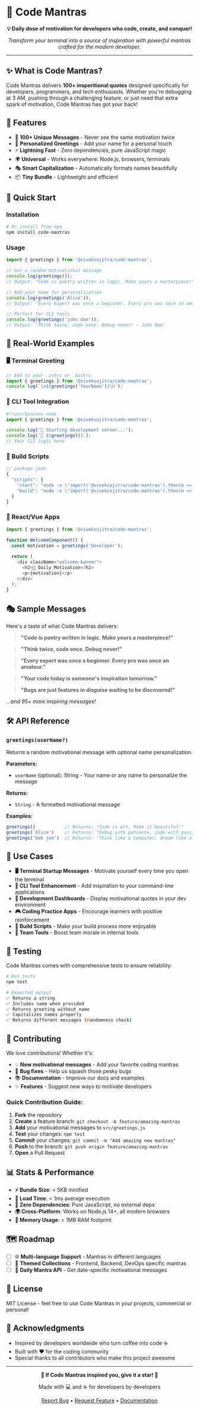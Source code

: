 # 🚀 Code Mantras

<div align="center">

**💡 Daily dose of motivation for developers who code, create, and conquer!**

*Transform your terminal into a source of inspiration with powerful mantras crafted for the modern developer.*

</div>

---

## ✨ What is Code Mantras?

Code Mantras delivers **100+ insperitional quotes** designed specifically for developers, programmers, and tech enthusiasts. Whether you're debugging at 3 AM, pushing through a challenging feature, or just need that extra spark of motivation, Code Mantras has got your back!

## 🎯 Features

- 🎲 **100+ Unique Messages** - Never see the same motivation twice
- 🎨 **Personalized Greetings** - Add your name for a personal touch
- ⚡ **Lightning Fast** - Zero dependencies, pure JavaScript magic
- 🌍 **Universal** - Works everywhere: Node.js, browsers, terminals
- 🎭 **Smart Capitalization** - Automatically formats names beautifully
- 📦 **Tiny Bundle** - Lightweight and efficient

## 🚀 Quick Start

### Installation

```bash
# Or install from npm
npm install code-mantras
```

### Usage

```javascript
import { greetings } from '@viveksojitra/code-mantras';

// Get a random motivational message
console.log(greetings());
// Output: "Code is poetry written in logic. Make yours a masterpiece!"

// Add your name for personalization
console.log(greetings('Alice'));
// Output: "Every expert was once a beginner. Every pro was once an amateur. — Alice"

// Perfect for CLI tools
console.log(greetings('john doe'));
// Output: "Think twice, code once. Debug never! — John Doe"
```

## 🎪 Real-World Examples

### 🖥️ Terminal Greeting
```javascript
// Add to your .zshrc or .bashrc
import { greetings } from '@viveksojitra/code-mantras';
console.log(`\n${greetings('YourName')}\n`);
```

### 🤖 CLI Tool Integration
```javascript
#!/usr/bin/env node
import { greetings } from '@viveksojitra/code-mantras';

console.log('🚀 Starting development server...');
console.log(`💭 ${greetings()}`);
// Your CLI logic here
```

### 🎯 Build Scripts
```javascript
// package.json
{
  "scripts": {
    "start": "node -e \"import('@viveksojitra/code-mantras').then(m => console.log(m.greetings()))\" && your-start-command",
    "build": "node -e \"import('@viveksojitra/code-mantras').then(m => console.log(m.greetings()))\" && your-build-command"
  }
}
```

### 🎨 React/Vue Apps
```javascript
import { greetings } from '@viveksojitra/code-mantras';

function WelcomeComponent() {
  const motivation = greetings('Developer');
  
  return (
    <div className="welcome-banner">
      <h2>🎯 Daily Motivation</h2>
      <p>{motivation}</p>
    </div>
  );
}
```

## 🎭 Sample Messages

Here's a taste of what Code Mantras delivers:

> **"Code is poetry written in logic. Make yours a masterpiece!"**

> **"Think twice, code once. Debug never!"**

> **"Every expert was once a beginner. Every pro was once an amateur."**

> **"Your code today is someone's inspiration tomorrow."**

> **"Bugs are just features in disguise waiting to be discovered!"**

*...and 95+ more inspiring messages!*

## 🛠️ API Reference

### `greetings(userName?)`

Returns a random motivational message with optional name personalization.

**Parameters:**
- `userName` (optional): String - Your name or any name to personalize the message

**Returns:**
- `String` - A formatted motivational message

**Examples:**
```javascript
greetings()           // Returns: "Code is art. Make it beautiful!"
greetings('Alice')    // Returns: "Debug with patience, code with passion! — Alice"
greetings('bob joe')  // Returns: "Think like a computer, dream like a human! — Bob Joe"
```

## 🎯 Use Cases

- **🖥️ Terminal Startup Messages** - Motivate yourself every time you open the terminal
- **🤖 CLI Tool Enhancement** - Add inspiration to your command-line applications  
- **📱 Development Dashboards** - Display motivational quotes in your dev environment
- **🎮 Coding Practice Apps** - Encourage learners with positive reinforcement
- **🚀 Build Scripts** - Make your build process more enjoyable
- **💼 Team Tools** - Boost team morale in internal tools

## 🧪 Testing

Code Mantras comes with comprehensive tests to ensure reliability:

```bash
# Run tests
npm test

# Expected output
✅ Returns a string
✅ Includes name when provided  
✅ Returns greeting without name
✅ Capitalizes names properly
✅ Returns different messages (randomness check)
```

## 🤝 Contributing

We love contributions! Whether it's:

- 💡 **New motivational messages** - Add your favorite coding mantras
- 🐛 **Bug fixes** - Help us squash those pesky bugs
- 📚 **Documentation** - Improve our docs and examples
- ✨ **Features** - Suggest new ways to motivate developers

### Quick Contribution Guide:

1. **Fork** the repository
2. **Create** a feature branch: `git checkout -b feature/amazing-mantras`
3. **Add** your motivational messages to `src/greetings.js`
4. **Test** your changes: `npm test`
5. **Commit** your changes: `git commit -m "Add amazing new mantras"`
6. **Push** to the branch: `git push origin feature/amazing-mantras`
7. **Open** a Pull Request

## 📊 Stats & Performance

- **⚡ Bundle Size**: < 5KB minified
- **🚀 Load Time**: < 1ms average execution
- **🎯 Zero Dependencies**: Pure JavaScript, no external deps
- **🌍 Cross-Platform**: Works on Node.js 14+, all modern browsers
- **💾 Memory Usage**: < 1MB RAM footprint

## 🗺️ Roadmap

- [ ] 🌐 **Multi-language Support** - Mantras in different languages
- [ ] 🎨 **Themed Collections** - Frontend, Backend, DevOps specific mantras
- [ ] 📅 **Daily Mantra API** - Get date-specific motivational messages

## 📜 License

MIT License - feel free to use Code Mantras in your projects, commercial or personal!

## 🙏 Acknowledgments

- Inspired by developers worldwide who turn coffee into code ☕
- Built with ❤️ for the coding community
- Special thanks to all contributors who make this project awesome

---

<div align="center">

**🌟 If Code Mantras inspired you, give it a star! 🌟**

Made with 💻 and ☕ for developers by developers

[Report Bug](https://github.com/viveksojitra/code-mantras/issues) • [Request Feature](https://github.com/viveksojitra/code-mantras/issues) • [Documentation](https://github.com/viveksojitra/code-mantras#readme)

</div>
